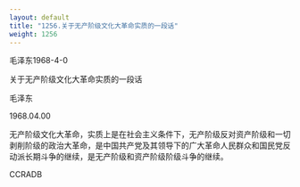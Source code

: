 ```yaml
---
layout: default
title: "1256.关于无产阶级文化大革命实质的一段话"
weight: 1256
---
```


毛泽东1968-4-0

关于无产阶级文化大革命实质的一段话

毛泽东

1968.04.00

无产阶级文化大革命，实质上是在社会主义条件下，无产阶级反对资产阶级和一切剥削阶级的政治大革命，是中国共产党及其领导下的广大革命人民群众和国民党反动派长期斗争的继续，是无产阶级和资产阶级阶级斗争的继续。

CCRADB

